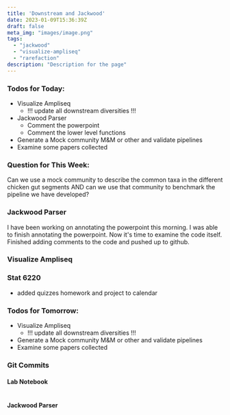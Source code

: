 ```yaml
---
title: 'Downstream and Jackwood'
date: 2023-01-09T15:36:39Z
draft: false
meta_img: "images/image.png"
tags:
  - "jackwood"
  - "visualize-ampliseq"
  - "rarefaction"
description: "Description for the page"
---
```


### Todos for Today:

- Visualize Ampliseq
  - !!! update all downstream diversities !!!
- Jackwood Parser
  - Comment the powerpoint
  - Comment the lower level functions
- Generate a Mock community M&M or other and validate pipelines
- Examine some papers collected

### Question for This Week:

Can we use a mock community to describe the common taxa in the different chicken gut segments AND can we use that community to benchmark the pipeline we have developed?

### Jackwood Parser

I have been working on annotating the powerpoint this morning. I was able to finish annotating the powerpoint. Now it's time to examine the code itself. Finished adding comments to the code and pushed up to github. 

### Visualize Ampliseq


### Stat 6220

- added quizzes homework and project to calendar

### Todos for Tomorrow:

- Visualize Ampliseq
  - !!! update all downstream diversities !!!
- Generate a Mock community M&M or other and validate pipelines
- Examine some papers collected

### Git Commits

#### Lab Notebook

```bash

```

#### Jackwood Parser

```bash

```